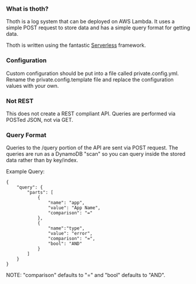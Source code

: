 ### What is thoth?

Thoth is a log system that can be deployed on AWS Lambda. It uses a simple POST request to store data and has a simple query format for getting data.

Thoth is written using the fantastic [Serverless](https://github.com/serverless/) framework.

### Configuration

Custom configuration should be put into a file called private.config.yml. Rename the private.config.template file and replace the configuration values with your own.

### Not REST

This does not create a REST compliant API. Queries are performed via POSTed JSON, not via GET.

### Query Format

Queries to the /query portion of the API are sent via POST request. The queries are run as a DynamoDB "scan" so you can query inside the stored data rather than by key/index.

Example Query:

```
{
	"query": {
		"parts": [
			{
				"name": "app",
				"value": "App Name",
                "comparison": "="
			},
			{
				"name":"type",
				"value": "error",
				"comparison": "=",
                "bool": "AND"
			}
		]
	}
}
```

NOTE: "comparison" defaults to "=" and "bool" defaults to "AND".
